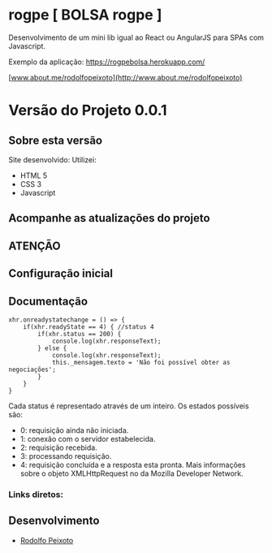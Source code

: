 # rogpe [ BOLSA rogpe ]

Desenvolvimento de um mini lib igual ao React ou AngularJS para SPAs com Javascript.

Exemplo da aplicação: https://rogpebolsa.herokuapp.com/

[www.about.me/rodolfopeixoto](http://www.about.me/rodolfopeixoto) 

Versão do Projeto 0.0.1
================

Sobre esta versão
---------------------
Site desenvolvido:
Utilizei: 
 - HTML 5
 - CSS 3
 - Javascript

Acompanhe as atualizações do projeto
---------------------



ATENÇÃO
---------------------



Configuração inicial
---------------------


Documentação
----------------------

```
xhr.onreadystatechange = () => {
    if(xhr.readyState == 4) { //status 4
        if(xhr.status == 200) {
            console.log(xhr.responseText);
        } else {
            console.log(xhr.responseText);
            this._mensagem.texto = 'Não foi possível obter as negociações';
        }
    }
}

```
Cada status é representado através de um inteiro. Os estados possíveis são:

* 0: requisição ainda não iniciada.
* 1: conexão com o servidor estabelecida.
* 2: requisição recebida.
* 3: processando requisição.
* 4: requisição concluída e a resposta esta pronta.
Mais informações sobre o objeto XMLHttpRequest no da Mozilla Developer Network.


### Links diretos:


Desenvolvimento
---------------------
-   [Rodolfo Peixoto](http://www.rogpe.me)